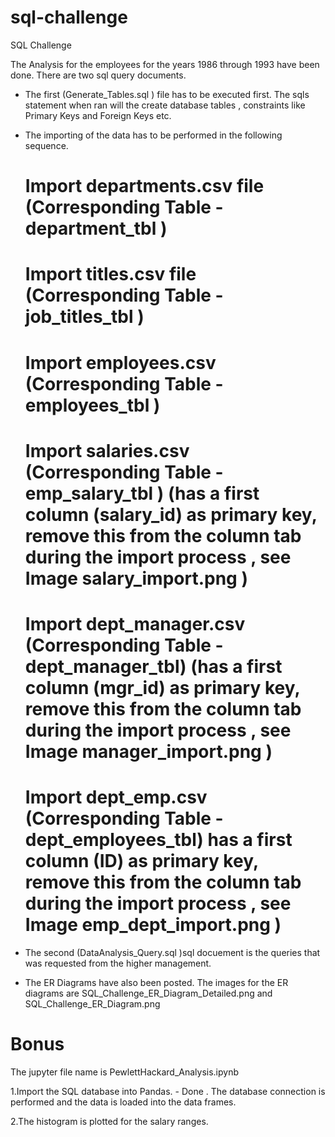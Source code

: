 # sql-challenge
SQL Challenge


The Analysis for the employees for the years 1986 through 1993 have been done.
 There are two sql query documents. 


  - The first (Generate_Tables.sql ) file  has to be executed first. The sqls statement when ran will the create database tables , constraints like Primary Keys and Foreign Keys etc.


  - The importing of the data has to be performed in the following sequence.

    # Import departments.csv file  (Corresponding Table  - department_tbl )
    # Import titles.csv file       (Corresponding Table  - job_titles_tbl )
    # Import employees.csv         (Corresponding Table  - employees_tbl  )
    # Import salaries.csv          (Corresponding Table  - emp_salary_tbl ) (has a first column (salary_id) as primary key, remove this from the column tab during the import process , see Image salary_import.png )  
    # Import dept_manager.csv      (Corresponding Table  - dept_manager_tbl) (has a first column (mgr_id) as primary key, remove this from the column tab during the import process , see Image manager_import.png )  
    # Import dept_emp.csv          (Corresponding Table  - dept_employees_tbl) has a first column (ID) as primary key, remove this from the column tab during the import process , see Image emp_dept_import.png )  

  - The second (DataAnalysis_Query.sql )sql docuement is the queries that was requested from the higher management. 

  - The ER Diagrams have also been posted. 
    The images for the ER diagrams  are SQL_Challenge_ER_Diagram_Detailed.png and SQL_Challenge_ER_Diagram.png

# Bonus

The jupyter file name is PewlettHackard_Analysis.ipynb

  1.Import the SQL database into Pandas. - Done . The database connection is performed and the data is loaded into the data frames.
  
  2.The histogram is plotted for the salary ranges.
  